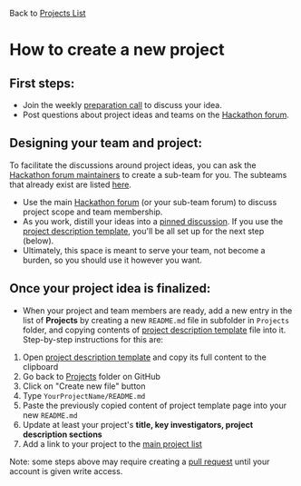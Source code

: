 Back to [Projects List](../README.md#ProjectsList)

# How to create a new project

## First steps:

- Join the weekly [preparation call](../README.md#preparatory-videoconferences) to discuss your idea.
- Post questions about project ideas and teams on the [Hackathon forum][forum].

## Designing your team and project:

To facilitate the discussions around project ideas, you can ask the [Hackathon forum maintainers][maintainers]  to create a sub-team for you.  The subteams that already exist are listed [here][subteams].
- Use the main [Hackathon forum][forum] (or your sub-team forum) to discuss project scope and team membership.
- As you work, distill your ideas into a [pinned discussion][pinned-discussion].  If you use the [project description template][project-description-template], you'll be all set up for the next step (below).
- Ultimately, this space is meant to serve your team, not become a burden, so you should use it however you want.

## Once your project idea is finalized:

- When your project and team members are ready, add a new entry in the list of **Projects** by creating a new `README.md` file in subfolder in `Projects` folder, and copying contents of [project description template][project-description-template] file into it. Step-by-step instructions for this are:

1. Open [project description template][project-description-template] and copy its full content to the clipboard
1. Go back to [Projects](https://github.com/NeurodataWithoutBorders/nwb_hackathons/tree/master/HCK04_2018_Seattle/Projects) folder on GitHub
1. Click on "Create new file" button
1. Type `YourProjectName/README.md`
1. Paste the previously copied content of project template page into your new `README.md`
1. Update at least your project's **title, key investigators, project description sections**
1. Add a link to your project to the [main project list](../README.md)

Note: some steps above may require creating a [pull request](https://help.github.com/articles/creating-a-pull-request/) until your account is given write access.

[pinned-discussion]: https://help.github.com/articles/pinning-a-team-discussion/
[maintainers]: https://github.com/orgs/NeurodataWithoutBorders/teams/hck04/members?utf8=%E2%9C%93&query=+role%3Amaintainer
[subteams]: https://github.com/orgs/NeurodataWithoutBorders/teams/hck04/teams
[forum]: https://github.com/orgs/NeurodataWithoutBorders/teams/hck04/discussions
[project-description-template]: https://raw.githubusercontent.com/NeurodataWithoutBorders/nwb_hackathons/master/HCK04_2018_Seattle/Projects/Template/README.md
